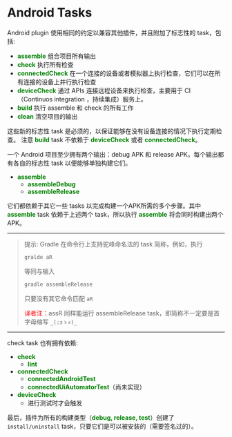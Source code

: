 # Android Tasks

Android plugin 使用相同的约定以兼容其他插件，并且附加了标志性的 task，包括:

* **<font color='green'>assemble</font>** 
组合项目所有输出
* **<font color='green'>check</font>** 
执行所有检查
* **<font color='green'>connectedCheck</font>** 
在一个连接的设备或者模拟器上执行检查，它们可以在所有连接的设备上并行执行检查
* **<font color='green'>deviceCheck</font>** 
通过 APIs 连接远程设备来执行检查，主要用于 CI（Continuos integration ，持续集成）服务上。
* **<font color='green'>build</font>** 
执行 assemble 和 check 的所有工作
* **<font color='green'>clean</font>** 
清空项目的输出

这些新的标志性 task 是必须的，以保证能够在没有设备连接的情况下执行定期检查。 注意 **<font color='green'>build</font>** task 不依赖于 **<font color='green'>deviceCheck</font>** 或者 **<font color='green'>connectedCheck</font>**。

一个 Android 项目至少拥有两个输出：debug APK 和 release APK。每个输出都有各自的标志性 task 以便能够单独构建它们。

* **<font color='green'>assemble</font>**
  * **<font color='green'>assembleDebug</font>**
  * **<font color='green'>assembleRelease</font>**

它们都依赖于其它一些 tasks 以完成构建一个APK所需的多个步骤。其中 **<font color='green'>assemble</font>** task 依赖于上述两个 task，所以执行 **<font color='green'>assemble</font>** 将会同时构建出两个 APK。

---

> 提示: Gradle 在命令行上支持驼峰命名法的 task 简称，例如，执行
> 
> ``` gradle
> gralde aR
> ```  
> 
> 等同与输入  
> 
> ``` gradle
> gradle assembleRelease
> ```  
> 
> 只要没有其它命令匹配 `aR` 
>  
> <font color='red'>译者注：</font>assR 同样能运行 assembleRelease task，即简称不一定要是首字母缩写 `_(:зゝ∠)_`

---

check task 也有拥有依赖:

* **<font color='green'>check</font>**
  * **<font color='green'>lint</font>**
* **<font color='green'>connectedCheck</font>**
  * **<font color='green'>connectedAndroidTest</font>**
  * **<font color='green'>connectedUiAutomatorTest</font>**（尚未实现）
* **<font color='green'>deviceCheck</font>**
  * 进行测试时才会触发

最后，插件为所有的构建类型（**<font color='green'>debug, release, test</font>**）创建了 `install/uninstall` task，只要它们是可以被安装的（需要签名过的）。

